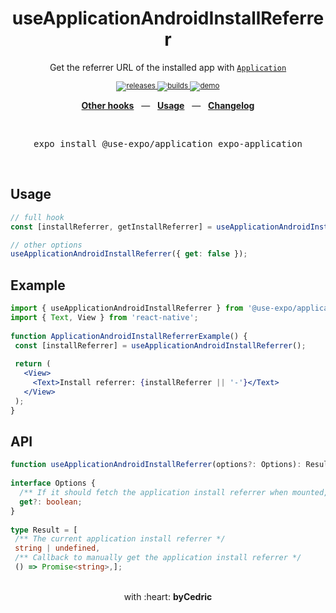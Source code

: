 <div align="center">  
    <h1>useApplicationAndroidInstallReferrer</h1>  
    <p>Get the referrer URL of the installed app with <a href="https://docs.expo.io/versions/latest/sdk/application/"><code>Application</code></a></p>  
    <sup>  
        <a href="https://github.com/bycedric/use-expo/releases">  
            <img src="https://img.shields.io/github/release/byCedric/use-expo/all.svg?style=flat-square" alt="releases" />  
        </a>  
        <a href="https://github.com/bycedric/use-expo/actions">  
            <img src="https://img.shields.io/github/workflow/status/byCedric/use-expo/Packages/master.svg?style=flat-square" alt="builds" />  
        </a>  
        <a href="https://exp.host/@bycedric/use-expo">  
            <img src="https://img.shields.io/badge/demo-expo.io-lightgrey.svg?style=flat-square" alt="demo" />  
        </a>  
    </sup>  
    <br />  
    <p align="center">  
        <a href="https://github.com/byCedric/use-expo#readme"><b>Other hooks</b></a>  
        &nbsp;&nbsp;&mdash;&nbsp;&nbsp;  
        <a href="https://github.com/byCedric/use-expo#usage"><b>Usage</b></a>  
        &nbsp;&nbsp;&mdash;&nbsp;&nbsp;  
        <a href="https://github.com/byCedric/use-expo/blob/master/CHANGELOG.md"><b>Changelog</b></a>  
    </p>  
    <br />  
    <pre>expo install @use-expo/application expo-application</pre>  
    <br />  
</div>  
  
## Usage  
  
```jsx  
// full hook  
const [installReferrer, getInstallReferrer] = useApplicationAndroidInstallReferrer();  

// other options  
useApplicationAndroidInstallReferrer({ get: false });  
```  
  
  
## Example  
  
```jsx  
import { useApplicationAndroidInstallReferrer } from '@use-expo/application';  
import { Text, View } from 'react-native';  
  
function ApplicationAndroidInstallReferrerExample() {  
 const [installReferrer] = useApplicationAndroidInstallReferrer(); 
  
 return (
   <View>
     <Text>Install referrer: {installReferrer || '-'}</Text>
   </View>
 );
}   
```  
  
  
## API  
  
```ts    
function useApplicationAndroidInstallReferrer(options?: Options): Result;  
  
interface Options {  
  /** If it should fetch the application install referrer when mounted, defaults to `true` */  
  get?: boolean;  
}
  
type Result = [  
 /** The current application install referrer */
 string | undefined,
 /** Callback to manually get the application install referrer */
 () => Promise<string>,];  
```  
  
<div align="center">  
    <br />  
    with :heart: <strong>byCedric</strong>  
    <br />  
</div>
